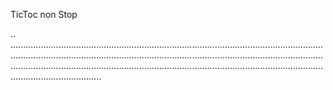 TicToc non Stop

..
........................................................................................................................................................................................................................................................................................................................................................................................................................